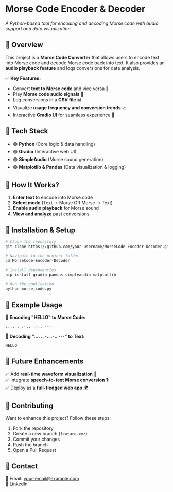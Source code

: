 # **Morse Code Encoder & Decoder**

_A Python-based tool for encoding and decoding Morse code with audio support and data visualization._

## 🔹 **Overview**
This project is a **Morse Code Converter** that allows users to encode text into Morse code and decode Morse code back into text. It also provides an **audio playback feature** and logs conversions for data analysis.

✅ **Key Features:**
- Convert **text to Morse code** and vice versa 🔄
- Play **Morse code audio signals** 🎵
- Log conversions in a **CSV file** 📊
- Visualize **usage frequency and conversion trends** 📈
- Interactive **Gradio UI** for seamless experience 🎨

## 🔹 **Tech Stack**
- 🟢 **Python** (Core logic & data handling)
- 🟢 **Gradio** (Interactive web UI)
- 🟢 **SimpleAudio** (Morse sound generation)
- 🟢 **Matplotlib & Pandas** (Data visualization & logging)

## 🔹 **How It Works?**
1. **Enter text** to encode into Morse code
2. **Select mode** (Text → Morse OR Morse → Text)
3. **Enable audio playback** for Morse sound
4. **View and analyze** past conversions

## 🔹 **Installation & Setup**
```bash
# Clone the repository
git clone https://github.com/your-username/MorseCode-Encoder-Decoder.git

# Navigate to the project folder
cd MorseCode-Encoder-Decoder

# Install dependencies
pip install gradio pandas simpleaudio matplotlib

# Run the application
python morse_code.py
```

## 🔹 **Example Usage**
📌 **Encoding "HELLO" to Morse Code:**
```
.... . .-.. .-.. ---
```
📌 **Decoding ".... . .-.. .-.. ---" to Text:**
```
HELLO
```

## 🔹 **Future Enhancements**
✅ Add **real-time waveform visualization** 🎼  
✅ Integrate **speech-to-text Morse conversion** 🎙️  
✅ Deploy as a **full-fledged web app** 🌍

## 🔹 **Contributing**
Want to enhance this project? Follow these steps:
1. Fork the repository
2. Create a new branch (`feature-xyz`)
3. Commit your changes
4. Push the branch
5. Open a Pull Request

## 🔹 **Contact**
📩 Email: your-email@example.com  
🔗 [LinkedIn]([https://linkedin.com/in/your-profile](https://www.linkedin.com/in/rishita-makkar-256851291/))

